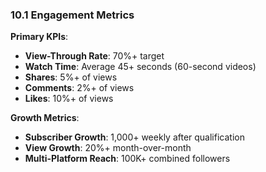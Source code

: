 ### 10.1 Engagement Metrics

**Primary KPIs**:

- **View-Through Rate**: 70%+ target
- **Watch Time**: Average 45+ seconds (60-second videos)
- **Shares**: 5%+ of views
- **Comments**: 2%+ of views
- **Likes**: 10%+ of views

**Growth Metrics**:

- **Subscriber Growth**: 1,000+ weekly after qualification
- **View Growth**: 20%+ month-over-month
- **Multi-Platform Reach**: 100K+ combined followers

